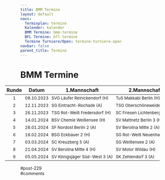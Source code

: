 ```yaml
---
title: BMM Termine 
layout: default
navs:
  Terminplan: termine
  Kalender: kalender
  BMM Termine: bmm-termine
  BFL Termine: bfl-termine
  Termine Turniere/Open: termine-turniere-open
navbar: false
parent_title: Termine
---
```

<div class="post-229 page type-page status-publish hentry" id="post-229">
<h1 class="entry-title">BMM Termine</h1>
<div class="entry-content">
<style>
 .t_container { position:relative;left:-50px; }
 .smartphone .t_container { left:0px; }
</style>
<div class="t_container" style="overflow: visible;">
<table "="" class="clean footable">
<thead>
<tr style="height: 18px;">
<th nowrap="nowrap" style="height: 18px; padding-left:5px; padding-right:5px;">Runde</th>
<th style="height: 18px; padding-left:5px; padding-right:5px;">Datum</th>
<th style="height: 18px;">1.Mannschaft</th>
<th style="height: 18px;">2.Mannschaft</th>
<th style="height: 18px;">3.Mannschaft</th>
</tr>
</thead>
<tbody>
<tr style="height: 24px;">
<td style="text-align: center; height: 24px; padding-left:5px; padding-right:5px;"><span style="font-size: 10pt;">1</span></td>
<td style="text-align: center; height: 24px; padding-left:5px; padding-right:5px;"><span style="font-size: 10pt;">08.10.2023</span></td>
<td nowrap="nowrap" style="width: 155px; height: 24px; padding-left:5px; padding-right:5px;"><span style="font-size: 10pt;">SVG Läufer Reinickendorf (H)</span></td>
<td nowrap="nowrap" style="width: 145px; height: 24px; padding-left:5px; padding-right:5px;"><span style="font-size: 10pt;">TuS Makkabi Berlin (H)</span></td>
<td style="width: 126px; height: 24px; padding-left:5px; padding-right:5px;"><span style="font-size: 10pt;">SF Nordost Berlin 5 (H)</span></td>
</tr>
<tr style="height: 24px;">
<td style="text-align: center; height: 24px; padding-left:5px; padding-right:5px;"><span style="font-size: 10pt;">2</span></td>
<td style="text-align: center; height: 24px; padding-left:5px; padding-right:5px;"><span style="font-size: 10pt;">12.11.2023</span></td>
<td style="width: 155px; height: 24px; padding-left:5px; padding-right:5px;"><span style="font-size: 10pt;">SG Eintracht-Rochade (A)</span></td>
<td style="width: 145px; height: 24px; padding-left:5px; padding-right:5px;"><span style="font-size: 10pt;">TSG Oberschöneweide 4 (A)</span></td>
<td nowrap="nowrap" style="width: 126px; height: 24px; padding-left:5px; padding-right:5px;"><span style="font-size: 10pt;">SC Kreuzberg 9 (A)</span></td>
</tr>
<tr style="height: 24px;">
<td style="text-align: center; height: 24px; padding-left:5px; padding-right:5px;"><span style="font-size: 10pt;">3</span></td>
<td style="text-align: center; height: 24px; padding-left:5px; padding-right:5px;"><span style="font-size: 10pt;">26.11.2023</span></td>
<td style="width: 155px; height: 24px; padding-left:5px; padding-right:5px;"><span style="font-size: 10pt;">TSG Rot-Weiß Fredersdorf (H)</span></td>
<td nowrap="nowrap" style="width: 145px; height: 24px; padding-left:5px; padding-right:5px;"><span style="font-size: 10pt;">SC Friesen Lichtenberg 2 (H)</span></td>
<td nowrap="nowrap" style="width: 126px; height: 24px; padding-left:5px; padding-right:5px;"><span style="font-size: 10pt;">SSV Rotation Berlin 6 (H)</span></td>
</tr>
<tr style="height: 24px;">
<td style="text-align: center; height: 24px; padding-left:5px; padding-right:5px;"><span style="font-size: 10pt;">4</span></td>
<td style="text-align: center; height: 24px; padding-left:5px; padding-right:5px;"><span style="font-size: 10pt;">14.01.2024</span></td>
<td style="width: 155px; height: 24px; padding-left:5px; padding-right:5px;"><span style="font-size: 10pt;">BSV Chemie Weißensee (H)</span></td>
<td style="width: 145px; height: 24px; padding-left:5px; padding-right:5px;"><span style="font-size: 10pt;">SV Mattnetz Berlin 3 (H)</span></td>
<td nowrap="nowrap" style="width: 126px; height: 24px; padding-left:5px; padding-right:5px;"><span style="font-size: 10pt;">SV Mattnetz Berlin 5 (H)</span></td>
</tr>
<tr style="height: 24px;">
<td style="text-align: center; height: 24px; padding-left:5px; padding-right:5px;"><span style="font-size: 10pt;">5</span></td>
<td style="text-align: center; height: 24px; padding-left:5px; padding-right:5px;"><span style="font-size: 10pt;">28.01.2024</span></td>
<td style="width: 155px; height: 24px; padding-left:5px; padding-right:5px;"><span style="font-size: 10pt;">SF Nordost Berlin 2 (A)</span></td>
<td style="width: 145px; height: 24px; padding-left:5px; padding-right:5px;"><span style="font-size: 10pt;">SV Berolina Mitte 2 (A)</span></td>
<td style="width: 126px; height: 24px; padding-left:5px; padding-right:5px;"><span style="font-size: 10pt;">Spielfrei</span></td>
</tr>
<tr style="height: 24px;">
<td style="text-align: center; height: 24px; padding-left:5px; padding-right:5px;"><span style="font-size: 10pt;">6</span></td>
<td style="text-align: center; height: 24px; padding-left:5px; padding-right:5px;"><span style="font-size: 10pt;">18.02.2024</span></td>
<td style="width: 155px; height: 24px; padding-left:5px; padding-right:5px;"><span style="font-size: 10pt;">BSG Eckbauer 2 (H)</span></td>
<td nowrap="nowrap" style="width: 145px; height: 24px; padding-left:5px; padding-right:5px;"><span style="font-size: 10pt;">SG Rot-Weiß Neuenhagen (H)</span></td>
<td style="width: 126px; height: 24px; padding-left:5px; padding-right:5px;"><span style="font-size: 10pt;">BSG Eckbauer 3 (H)</span></td>
</tr>
<tr style="height: 24px;">
<td style="text-align: center; height: 24px; padding-left:5px; padding-right:5px;"><span style="font-size: 10pt;">7</span></td>
<td style="text-align: center; height: 24px; padding-left:5px; padding-right:5px;"><span style="font-size: 10pt;">03.03.2024</span></td>
<td style="width: 155px; height: 24px; padding-left:5px; padding-right:5px;"><span style="font-size: 10pt;">SC Kreuzberg 5 (A)</span></td>
<td style="width: 145px; height: 24px; padding-left:5px; padding-right:5px;"><span style="font-size: 10pt;">SG Weißensee 2 (A)</span></td>
<td nowrap="nowrap" style="width: 126px; height: 24px; padding-left:5px; padding-right:5px;"><span style="font-size: 10pt;">TSG Oberschöneweide 7 (A)</span></td>
</tr>
<tr style="height: 24px;">
<td style="text-align: center; height: 24px; padding-left:5px; padding-right:5px;"><span style="font-size: 10pt;">8</span></td>
<td style="text-align: center; height: 24px; padding-left:5px; padding-right:5px;"><span style="font-size: 10pt;">21.04.2024</span></td>
<td style="width: 155px; height: 24px; padding-left:5px; padding-right:5px;"><span style="font-size: 10pt;">SV Berolina Mitte 4 (H)</span></td>
<td nowrap="nowrap" style="width: 145px; height: 24px; padding-left:5px; padding-right:5px;"><span style="font-size: 10pt;">SV Motor Wildau (H)</span></td>
<td style="width: 126px; height: 24px; padding-left:5px; padding-right:5px;"><span style="font-size: 10pt;">SG Eckturm 2 (H)</span></td>
</tr>
<tr style="height: 24px;">
<td style="text-align: center; height: 24px; padding-left:5px; padding-right:5px;"><span style="font-size: 10pt;">9</span></td>
<td style="text-align: center; height: 24px; padding-left:5px; padding-right:5px;"><span style="font-size: 10pt;">05.05.2024</span></td>
<td nowrap="nowrap" style="width: 155px; height: 24px; padding-left:5px; padding-right:5px;"><span style="font-size: 10pt;">SV Königsjäger Süd-West 3 (A)</span></td>
<td nowrap="nowrap" style="width: 145px; height: 24px; padding-left:5px; padding-right:5px;"><span style="font-size: 10pt;">SK Zehlendorf 3 (A)</span></td>
<td style="width: 126px; height: 24px; padding-left:5px; padding-right:5px;"><span style="font-size: 10pt;">SC Zitadelle Spandau 4 (A)</span></td>
</tr>
</tbody>
</table>
</div>
</div><!-- .entry-content -->
</div> #post-229 
<div id="comments">
</div> #comments 
